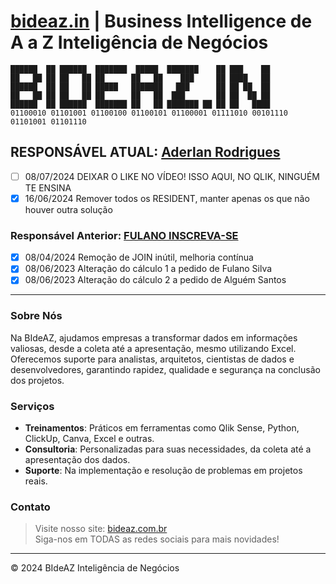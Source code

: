 # [bideaz.in](https://bideaz.in) | Business Intelligence de A a Z Inteligência de Negócios
```
██████  ██ ██████  ███████  █████  ███████    ██ ███    ██
██   ██ ██ ██   ██ ██      ██   ██    ███     ██ ████   ██
██████  ██ ██   ██ █████   ███████   ███      ██ ██ ██  ██
██   ██ ██ ██   ██ ██      ██   ██  ███       ██ ██  ██ ██
██████  ██ ██████  ███████ ██   ██ ███████ ██ ██ ██   ████
01100010 01101001 01100100 01100101 01100001 01111010 00101110 01101001 01101110
```
## **RESPONSÁVEL ATUAL**: [Aderlan Rodrigues](mailto:youtube@bideaz.com.br)
- [ ] 08/07/2024 DEIXAR O LIKE NO VÍDEO! ISSO AQUI, NO QLIK, NINGUÉM TE ENSINA
- [x] 16/06/2024 Remover todos os RESIDENT, manter apenas os que não houver outra solução
### Responsável Anterior: [FULANO INSCREVA-SE](https://youtube.com/bideaz)
- [x] 08/04/2024 Remoção de JOIN inútil, melhoria contínua
- [x] 08/06/2023 Alteração do cálculo 1 a pedido de Fulano Silva
- [x] 08/06/2023 Alteração do cálculo 2 a pedido de Alguém Santos
---
### Sobre Nós
Na BIdeAZ, ajudamos empresas a transformar dados em informações valiosas, desde a coleta até a apresentação, mesmo utilizando Excel. Oferecemos suporte para analistas, arquitetos, cientistas de dados e desenvolvedores, garantindo rapidez, qualidade e segurança na conclusão dos projetos.
### Serviços
- **Treinamentos**: Práticos em ferramentas como Qlik Sense, Python, ClickUp, Canva, Excel e outras.
- **Consultoria**: Personalizadas para suas necessidades, da coleta até a apresentação dos dados.
- **Suporte**: Na implementação e resolução de problemas em projetos reais.
### Contato
> Visite nosso site: [bideaz.com.br](https://www.bideaz.com.br)<br>
> Siga-nos em TODAS as redes sociais para mais novidades!
---
© 2024 BIdeAZ Inteligência de Negócios
